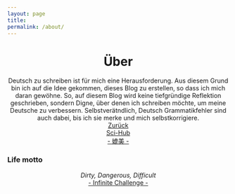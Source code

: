 ```yaml
---
layout: page
title: 
permalink: /about/
---
```




<!-- <p align="center">
<img src="https://avatars0.githubusercontent.com/u/72214216?s=400&u=06da18414a334c7527010b46cdf7f0fe7945f894&v=4">
</p> -->


<!-- <center>IT Umschuler bei Damago.GmbH</center> -->

# <center>Über</center> 
<center>Deutsch zu schreiben ist für mich eine Herausforderung. Aus diesem Grund bin ich auf die Idee gekommen, dieses Blog zu erstellen, so dass ich mich daran gewöhne. So, auf diesem Blog wird keine tiefgründige Reflektion geschrieben, sondern Digne, über denen ich schreiben möchte, um meine Deutsche zu verbessern. Selbstverätndlich, Deutsch Grammatikfehler sind auch dabei, bis ich sie merke und mich selbstkorrigiere.</center>

<!-- <center><a href="https:mehrapi.github.io">Zurück zur Haupt-Webseite</a></center> -->

<!-- ### My hobbies -->

<!-- <center>Bloging, Reading, Biking, Dancing, Volleyball</center> -->

<!-- ### Websites -->
<center><a href=""></a></center>


<!-- ### Life motto -->

<!-- <center><i>Take the risks or lose the chance</i></center> -->	
<!-- <center><a href="">- -</a></center> -->
<center><a href="http://mehrapi.github.io/">Zurück</a></center>


<center><a href="https://sci-hub.se/">Sci-Hub</a></center>
<center><a href="http://ysmiao.cn/ycy/">- 媲美 -</a></center>

### Life motto

<center><i>Dirty, Dangerous, Difficult</i></center>	
<center><a href="https://en.wikipedia.org/wiki/Infinite_Challenge">- Infinite Challenge -</a></center>

